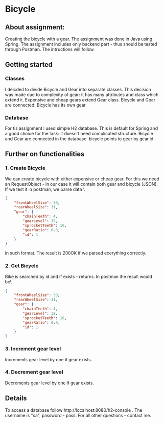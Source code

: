 # Bicycle

## About assignment: 
Creating the bicycle with a gear. 
The assignment was done in Java using Spring. The assignment includes only backend part - thus should be tested through Postman. The intructions will follow.

## Getting started

### Classes
I deicded to divide Bicycle and Gear into separate classes. This decision was made due to complexity of gear: it has many attributes and class which extend it. 
Expensive and cheap gears extend Gear class. Bicycle and Gear are connected: Bicycle has its own gear.

### Database
For tis assignment I used simple H2 database. This is default for Spring and a good choice for the task: it doesn't need complicated structure. Bicycle and Gear are connected in 
the database: bicycle points to gear by gear.id.


## Further on functionalities

### 1. Create Bicycle
We can create bicycle with either expensive or cheap gear. For this we need an RequestObject - in our case it will contain both gear and bicycle (JSON).
If we test it in postman, we parse data \
```json
{
    "frontWheelSize": 30,
    "rearWheelSize": 31,
    "gear": {
        "chainTeeth": 4,
        "gearLevel": 32,
        "sprocketTeeth": 10,
        "gearRatio": 0.0,
        "id": 1
    }
} 
```
in such format. The result is 200OK if we parsed ecerything correctly.

### 2. Get Bicycle
Bike is searched by id and if exists - returns. In postman the result would be\
```json
{
    "frontWheelSize": 30, 
    "rearWheelSize": 31,
    "gear": {
        "chainTeeth": 4,
        "gearLevel": 32,
        "sprocketTeeth": 10,
        "gearRatio": 0.0,
        "id": 1
    }
}
```

### 3. Increment gear level
Increments gear level by one if gear exists.

### 4. Decrement gear level
Decrements gear level by one if gear exists.

## Details
To access a database follow http://localhost:8080/h2-console . The username is "sa", password - pass. For all other questions - contact me.
